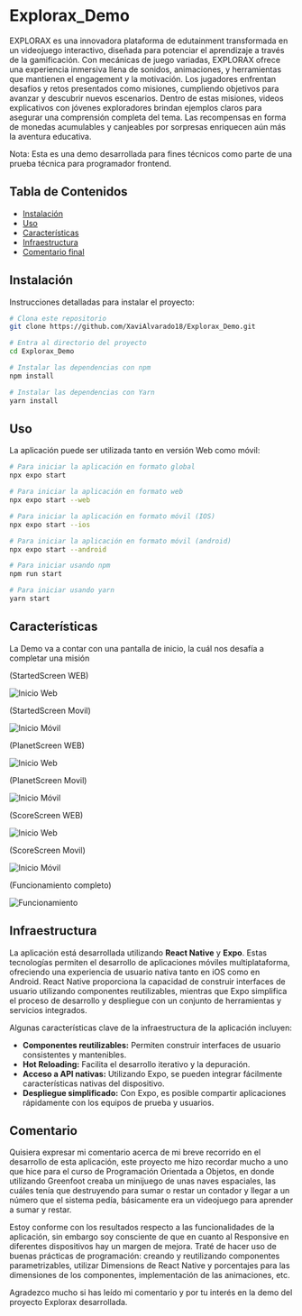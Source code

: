 # Explorax_Demo

EXPLORAX es una innovadora plataforma de edutainment transformada en un videojuego interactivo, diseñada para potenciar el aprendizaje a través de la gamificación. Con mecánicas de juego variadas, EXPLORAX ofrece una experiencia inmersiva llena de sonidos, animaciones, y herramientas que mantienen el engagement y la motivación. Los jugadores enfrentan desafíos y retos presentados como misiones, cumpliendo objetivos para avanzar y descubrir nuevos escenarios. Dentro de estas misiones, videos explicativos con jóvenes exploradores brindan ejemplos claros para asegurar una comprensión completa del tema. Las recompensas en forma de monedas acumulables y canjeables por sorpresas enriquecen aún más la aventura educativa.

Nota: Esta es una demo desarrollada para fines técnicos como parte de una prueba técnica para programador frontend.

## Tabla de Contenidos

- [Instalación](#instalación)
- [Uso](#uso)
- [Características](#características)
- [Infraestructura](#infraestructura)
- [Comentario final](#comentario)

## Instalación

Instrucciones detalladas para instalar el proyecto:

```bash
# Clona este repositorio
git clone https://github.com/XaviAlvarado18/Explorax_Demo.git

# Entra al directorio del proyecto
cd Explorax_Demo

# Instalar las dependencias con npm
npm install

# Instalar las dependencias con Yarn
yarn install
```

## Uso

La aplicación puede ser utilizada tanto en versión Web como móvil:

```bash
# Para iniciar la aplicación en formato global
npx expo start

# Para iniciar la aplicación en formato web
npx expo start --web

# Para iniciar la aplicación en formato móvil (IOS)
npx expo start --ios

# Para iniciar la aplicación en formato móvil (android)
npx expo start --android

# Para iniciar usando npm
npm run start

# Para iniciar usando yarn
yarn start

```

## Características

La Demo va a contar con una pantalla de inicio, la cuál nos desafía a completar una misión

(StartedScreen WEB)

![Inicio Web](assets/images/inicioWeb.png)

(StartedScreen Movil)

![Inicio Móvil](assets/images/inicio.png)

(PlanetScreen WEB)

![Inicio Web](assets/images/challengueWeb.png)

(PlanetScreen Movil)

![Inicio Móvil](assets/images/challengueMovil.png)

(ScoreScreen WEB)

![Inicio Web](assets/images/scoreWeb.png)

(ScoreScreen Movil)

![Inicio Móvil](assets/images/scoreMovil.png)

(Funcionamiento completo)

![Funcionamiento](assets/functional/Functional.gif)

## Infraestructura

La aplicación está desarrollada utilizando **React Native** y **Expo**. Estas tecnologías permiten el desarrollo de aplicaciones móviles multiplataforma, ofreciendo una experiencia de usuario nativa tanto en iOS como en Android. React Native proporciona la capacidad de construir interfaces de usuario utilizando componentes reutilizables, mientras que Expo simplifica el proceso de desarrollo y despliegue con un conjunto de herramientas y servicios integrados.

Algunas características clave de la infraestructura de la aplicación incluyen:

- **Componentes reutilizables:** Permiten construir interfaces de usuario consistentes y mantenibles.
- **Hot Reloading:** Facilita el desarrollo iterativo y la depuración.
- **Acceso a API nativas:** Utilizando Expo, se pueden integrar fácilmente características nativas del dispositivo.
- **Despliegue simplificado:** Con Expo, es posible compartir aplicaciones rápidamente con los equipos de prueba y usuarios.

## Comentario

Quisiera expresar mi comentario acerca de mi breve recorrido en el desarrollo de esta aplicación, este proyecto me hizo recordar mucho a uno que hice para el curso de Programación Orientada a Objetos, en donde utilizando Greenfoot creaba un minijuego de unas naves espaciales, las cuáles tenía que destruyendo para sumar o restar un contador y llegar a un número que el sistema pedía, básicamente era un videojuego para aprender a sumar y restar. 

Estoy conforme con los resultados respecto a las funcionalidades de la aplicación, sin embargo soy consciente de que en cuanto al Responsive en diferentes dispositivos hay un margen de mejora. Traté de hacer uso de buenas prácticas de programación: creando y reutilizando componentes parametrizables, utilizar Dimensions de React Native y porcentajes para las dimensiones de los componentes, implementación de las animaciones, etc.

Agradezco mucho si has leído mi comentario y por tu interés en la demo del proyecto Explorax desarrollada. 


